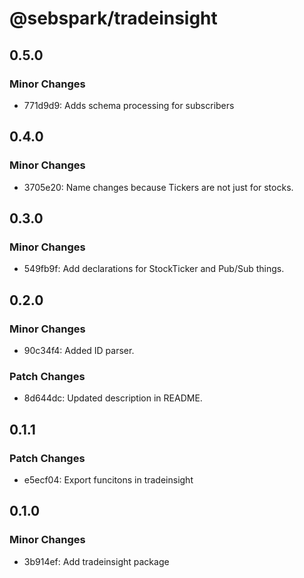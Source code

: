 # @sebspark/tradeinsight

## 0.5.0

### Minor Changes

- 771d9d9: Adds schema processing for subscribers

## 0.4.0

### Minor Changes

- 3705e20: Name changes because Tickers are not just for stocks.

## 0.3.0

### Minor Changes

- 549fb9f: Add declarations for StockTicker and Pub/Sub things.

## 0.2.0

### Minor Changes

- 90c34f4: Added ID parser.

### Patch Changes

- 8d644dc: Updated description in README.

## 0.1.1

### Patch Changes

- e5ecf04: Export funcitons in tradeinsight

## 0.1.0

### Minor Changes

- 3b914ef: Add tradeinsight package
